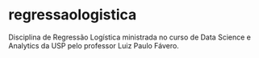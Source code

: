 # regressaologistica
Disciplina de Regressão Logística ministrada no curso de Data Science e Analytics da USP pelo professor Luiz Paulo Fávero.
